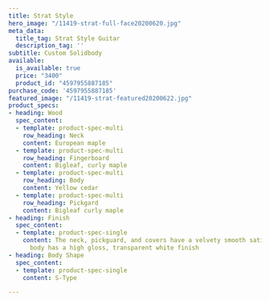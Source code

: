 ```yaml
---
title: Strat Style
hero_image: "/11419-strat-full-face20200620.jpg"
meta_data:
  title_tag: Strat Style Guitar
  description_tag: ''
subtitle: Custom Solidbody
available:
  is_available: true
  price: "3400"
  product_id: "4597955887185"
purchase_code: '4597955887185'
featured_image: "/11419-strat-featured20200622.jpg"
product_specs:
- heading: Wood
  spec_content:
  - template: product-spec-multi
    row_heading: Neck
    content: European maple
  - template: product-spec-multi
    row_heading: Fingerboard
    content: Bigleaf, curly maple
  - template: product-spec-multi
    row_heading: Body
    content: Yellow cedar
  - template: product-spec-multi
    row_heading: Pickgard
    content: Bigleaf curly maple
- heading: Finish
  spec_content:
  - template: product-spec-single
    content: The neck, pickguard, and covers have a velvety smooth satin finish, the
      body has a high gloss, transparent white finish
- heading: Body Shape
  spec_content:
  - template: product-spec-single
    content: S-Type

---
```

